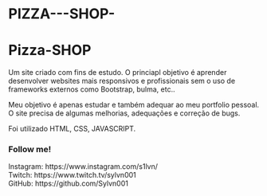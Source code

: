 # PIZZA---SHOP-
# Pizza-SHOP

Um site criado com fins de estudo. O princiapl objetivo é aprender desenvolver websites mais responsivos e profissionais sem o uso de frameworks externos como Bootstrap, bulma, etc.. 

Meu objetivo é apenas estudar e também adequar ao meu portfolio pessoal. O site precisa de algumas melhorias, adequações e correção de bugs. 


Foi utilizado HTML, CSS, JAVASCRIPT. 

 <h3> Follow me! </h3>
 Instagram: https://www.instagram.com/s1lvn/ <br> 
 Twitch: https://www.twitch.tv/sylvn001 <br>
 GitHub: https://github.com/Sylvn001 <br>
